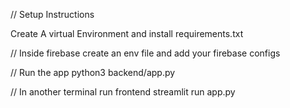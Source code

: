 // Setup Instructions

Create A virtual Environment and install requirements.txt 

// Inside firebase
create an env file and add your firebase configs

// Run the app
python3 backend/app.py

// In another terminal run frontend
streamlit run app.py

